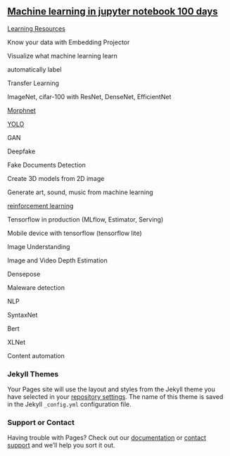 ## [Machine learning in jupyter notebook 100 days](https://epadam.github.io/machine-learning-with-jupyter-notebook-100-days/)

[Learning Resources](learning_resources.md)

Know your data with Embedding Projector

Visualize what machine learning learn

automatically label

Transfer Learning

ImageNet, cifar-100 with ResNet, DenseNet, EfficientNet

[Morphnet](Morphnet.ipynb)

[YOLO](YOLO.ipynb)

GAN

Deepfake

Fake Documents Detection

Create 3D models from 2D image

Generate art, sound, music from machine learning

[reinforcement learning](reinforcement_learning.ipynb)

Tensorflow in production (MLflow, Estimator, Serving)

Mobile device with tensorflow (tensorflow lite)

Image Understanding

Image and Video Depth Estimation

Densepose

Maleware detection


NLP

SyntaxNet

Bert 

XLNet

Content automation


### Jekyll Themes

Your Pages site will use the layout and styles from the Jekyll theme you have selected in your [repository settings](https://github.com/epadam/machine-learning-with-jupyter-notebook-100-days/settings). The name of this theme is saved in the Jekyll `_config.yml` configuration file.

### Support or Contact

Having trouble with Pages? Check out our [documentation](https://help.github.com/categories/github-pages-basics/) or [contact support](https://github.com/contact) and we’ll help you sort it out.
